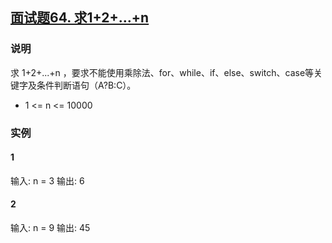 ## [面试题64. 求1+2+…+n](https://leetcode-cn.com/problems/qiu-12n-lcof/)

### 说明
求 1+2+...+n ，要求不能使用乘除法、for、while、if、else、switch、case等关键字及条件判断语句（A?B:C）。

* 1 <= n <= 10000

### 实例
#### 1
输入: n = 3
输出: 6

#### 2
输入: n = 9
输出: 45
